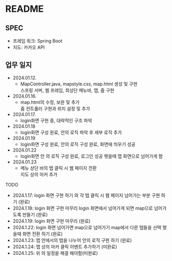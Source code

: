 # README

## SPEC
- 프레임 워크: Spring Boot  
- 지도: 카카오 API

## 업무 일지
- 2024.01.12.  
  - MapController.java, mapstyle.css, map.html 생성 및 구현  
  스프링 서버, 웹 프레임, 최상단 메뉴바, 맵, 줌 구현  
- 2024.01.16.  
  - map.html의 수정, 보완 및 추가  
  줌 컨트롤러 구현과 위치 설정 및 추가
- 2024.01.17.  
  - login화면 구현 중, 대략적인 구조 파악
- 2024.01.18  
  - login화면 구성 완료, 안의 로직 파악 후 세부 로직 추가
- 2024.01.19
  - login화면 구성 완료, 안의 로직 구성 완료, 화면에 띄우기 성공
- 2024.01.22
  - login화면 안 의 로직 구성 완료, 로그인 성공 햇을때 맵 화면으로 넘어가게 함
- 2024.01.23
  - 메뉴 상단 바의 탭 클릭 시 웹 페이지 전환  
  지도 상의 마커 추가
  
TODO
- 2024.1.17: login 화면 구현 하기 와 각 탭 클릭 시 웹 페이지 넘어가는 부분 구현 하기 (완료)
- 2024.1.18: login 화면 구현 마무리 login 화면에서 넘어가게 되면 map으로 넘어가도록 만들기 (완료)
- 2024.1.19: login 화면 구현 마무리 (완료)
- 2024.1.22: login 화면 넘어가면 map으로 넘어가기 map에서 다른 탭들을 선택 했을때 화면 전환 하기 (완료)
- 2024.1.23: 맵 안에서의 탭을 나누어 안의 로직 구현 하기 (완료)
- 2024.1.24: 맵 상의 마커 클릭 이벤트 추가하기 (미완료)
- 2024.1.25: 위 의 일정을 해결 해야함(미완료)